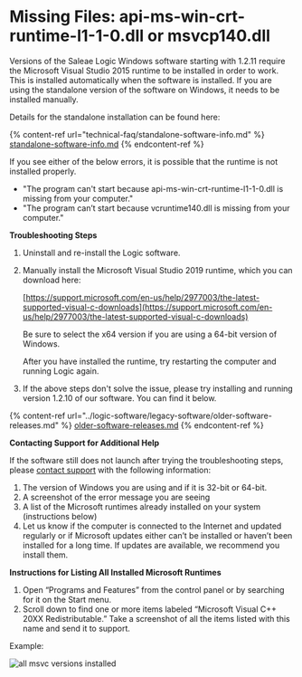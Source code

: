 # Missing Files: api-ms-win-crt-runtime-l1-1-0.dll or msvcp140.dll

Versions of the Saleae Logic Windows software starting with 1.2.11 require the Microsoft Visual Studio 2015 runtime to be installed in order to work. This is installed automatically when the software is installed. If you are using the standalone version of the software on Windows, it needs to be installed manually.

Details for the standalone installation can be found here:

{% content-ref url="technical-faq/standalone-software-info.md" %}
[standalone-software-info.md](technical-faq/standalone-software-info.md)
{% endcontent-ref %}

If you see either of the below errors, it is possible that the runtime is not installed properly.

* "The program can't start because api-ms-win-crt-runtime-l1-1-0.dll is missing from your computer."
* "The program can’t start because vcruntime140.dll is missing from your computer."

**Troubleshooting Steps**

1. Uninstall and re-install the Logic software.
2.  Manually install the Microsoft Visual Studio 2019 runtime, which you can download here:

    [https://support.microsoft.com/en-us/help/2977003/the-latest-supported-visual-c-downloads](https://support.microsoft.com/en-us/help/2977003/the-latest-supported-visual-c-downloads)

    Be sure to select the x64 version if you are using a 64-bit version of Windows.

    After you have installed the runtime, try restarting the computer and running Logic again.
3. If the above steps don't solve the issue, please try installing and running version 1.2.10 of our software. You can find it below.

{% content-ref url="../logic-software/legacy-software/older-software-releases.md" %}
[older-software-releases.md](../logic-software/legacy-software/older-software-releases.md)
{% endcontent-ref %}

**Contacting Support for Additional Help**

If the software still does not launch after trying the troubleshooting steps, please [contact support](https://contact.saleae.com/hc/en-us/requests/new) with the following information:

1. The version of Windows you are using and if it is 32-bit or 64-bit.
2. A screenshot of the error message you are seeing
3. A list of the Microsoft runtimes already installed on your system (instructions below)
4. Let us know if the computer is connected to the Internet and updated regularly or if Microsoft updates either can’t be installed or haven’t been installed for a long time. If updates are available, we recommend you install them.

**Instructions for Listing All Installed Microsoft Runtimes**

1. Open “Programs and Features” from the control panel or by searching for it on the Start menu.
2. Scroll down to find one or more items labeled “Microsoft Visual C++ 20XX Redistributable.” Take a screenshot of all the items listed with this name and send it to support.

Example:

![all msvc versions installed](https://trello-attachments.s3.amazonaws.com/55f0ad9685db3c82f0f3aeba/5a7908b0d5066be3af960718/e679644cb7b9edf8d23253829f167af8/all_msvcs.png)
